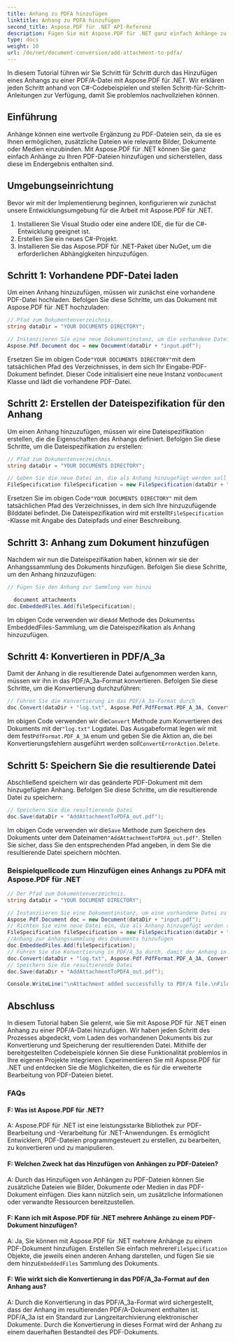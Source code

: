 ```yaml
---
title: Anhang zu PDFA hinzufügen
linktitle: Anhang zu PDFA hinzufügen
second_title: Aspose.PDF für .NET API-Referenz
description: Fügen Sie mit Aspose.PDF für .NET ganz einfach Anhänge zu Ihren PDF/A-Dateien hinzu.
type: docs
weight: 10
url: /de/net/document-conversion/add-attachment-to-pdfa/
---
```

In diesem Tutorial führen wir Sie Schritt für Schritt durch das Hinzufügen eines Anhangs zu einer PDF/A-Datei mit Aspose.PDF für .NET. Wir erklären jeden Schritt anhand von C#-Codebeispielen und stellen Schritt-für-Schritt-Anleitungen zur Verfügung, damit Sie problemlos nachvollziehen können.

## Einführung

Anhänge können eine wertvolle Ergänzung zu PDF-Dateien sein, da sie es Ihnen ermöglichen, zusätzliche Dateien wie relevante Bilder, Dokumente oder Medien einzubinden. Mit Aspose.PDF für .NET können Sie ganz einfach Anhänge zu Ihren PDF-Dateien hinzufügen und sicherstellen, dass diese im Endergebnis enthalten sind.

## Umgebungseinrichtung

Bevor wir mit der Implementierung beginnen, konfigurieren wir zunächst unsere Entwicklungsumgebung für die Arbeit mit Aspose.PDF für .NET.

1. Installieren Sie Visual Studio oder eine andere IDE, die für die C#-Entwicklung geeignet ist.
2. Erstellen Sie ein neues C#-Projekt.
3. Installieren Sie das Aspose.PDF für .NET-Paket über NuGet, um die erforderlichen Abhängigkeiten hinzuzufügen.

## Schritt 1: Vorhandene PDF-Datei laden

Um einen Anhang hinzuzufügen, müssen wir zunächst eine vorhandene PDF-Datei hochladen. Befolgen Sie diese Schritte, um das Dokument mit Aspose.PDF für .NET hochzuladen:

```csharp
// Pfad zum Dokumentenverzeichnis.
string dataDir = "YOUR DOCUMENTS DIRECTORY";

// Instanziieren Sie eine neue Dokumentinstanz, um die vorhandene Datei zu laden
Aspose.Pdf.Document doc = new Document(dataDir + "input.pdf");
```

 Ersetzen Sie im obigen Code`"YOUR DOCUMENTS DIRECTORY"`mit dem tatsächlichen Pfad des Verzeichnisses, in dem sich Ihr Eingabe-PDF-Dokument befindet. Dieser Code initialisiert eine neue Instanz von`Document` Klasse und lädt die vorhandene PDF-Datei.

## Schritt 2: Erstellen der Dateispezifikation für den Anhang

Um einen Anhang hinzuzufügen, müssen wir eine Dateispezifikation erstellen, die die Eigenschaften des Anhangs definiert. Befolgen Sie diese Schritte, um die Dateispezifikation zu erstellen:

```csharp
// Pfad zum Dokumentenverzeichnis.
string dataDir = "YOUR DOCUMENTS DIRECTORY";

// Geben Sie die neue Datei an, die als Anhang hinzugefügt werden soll
FileSpecification fileSpecification = new FileSpecification(dataDir + "aspose-logo.jpg", "Large image file");
```

 Ersetzen Sie im obigen Code`"YOUR DOCUMENTS DIRECTORY"` mit dem tatsächlichen Pfad des Verzeichnisses, in dem sich Ihre hinzuzufügende Bilddatei befindet. Die Dateispezifikation wird mit erstellt`FileSpecification` -Klasse mit Angabe des Dateipfads und einer Beschreibung.

## Schritt 3: Anhang zum Dokument hinzufügen

Nachdem wir nun die Dateispezifikation haben, können wir sie der Anhangssammlung des Dokuments hinzufügen. Befolgen Sie diese Schritte, um den Anhang hinzuzufügen:

```csharp
// Fügen Sie den Anhang zur Sammlung von hinzu

  document attachments
doc.EmbeddedFiles.Add(fileSpecification);
```

 Im obigen Code verwenden wir die`Add` Methode des Dokuments`s `EmbeddedFiles-Sammlung, um die Dateispezifikation als Anhang hinzuzufügen.

## Schritt 4: Konvertieren in PDF/A_3a

Damit der Anhang in die resultierende Datei aufgenommen werden kann, müssen wir ihn in das PDF/A_3a-Format konvertieren. Befolgen Sie diese Schritte, um die Konvertierung durchzuführen:

```csharp
// Führen Sie die Konvertierung in das PDF/A_3a-Format durch
doc.Convert(dataDir + "log.txt", Aspose.Pdf.PdfFormat.PDF_A_3A, ConvertErrorAction.Delete);
```

 Im obigen Code verwenden wir die`Convert` Methode zum Konvertieren des Dokuments mit der`"log.txt"` Logdatei. Das Ausgabeformat legen wir mit dem fest`PdfFormat.PDF_A_3A` enum und geben Sie die Aktion an, die bei Konvertierungsfehlern ausgeführt werden soll`ConvertErrorAction.Delete`.

## Schritt 5: Speichern Sie die resultierende Datei

Abschließend speichern wir das geänderte PDF-Dokument mit dem hinzugefügten Anhang. Befolgen Sie diese Schritte, um die resultierende Datei zu speichern:

```csharp
// Speichern Sie die resultierende Datei
doc.Save(dataDir + "AddAttachmentToPDFA_out.pdf");
```

 Im obigen Code verwenden wir die`Save` Methode zum Speichern des Dokuments unter dem Dateinamen`"AddAttachmentToPDFA_out.pdf"`. Stellen Sie sicher, dass Sie den entsprechenden Pfad angeben, in dem Sie die resultierende Datei speichern möchten.

### Beispielquellcode zum Hinzufügen eines Anhangs zu PDFA mit Aspose.PDF für .NET

```csharp
// Der Pfad zum Dokumentenverzeichnis.
string dataDir = "YOUR DOCUMENT DIRECTORY";

// Instanziieren Sie eine Dokumentinstanz, um eine vorhandene Datei zu laden
Aspose.Pdf.Document doc = new Document(dataDir + "input.pdf");
// Richten Sie eine neue Datei ein, die als Anhang hinzugefügt werden soll
FileSpecification fileSpecification = new FileSpecification(dataDir + "aspose-logo.jpg", "Large Image file");
//Anhang zur Anhangssammlung des Dokuments hinzufügen
doc.EmbeddedFiles.Add(fileSpecification);
// Führen Sie die Konvertierung in PDF/A_3a durch, damit der Anhang in der Ergebnisdatei enthalten ist
doc.Convert(dataDir + "log.txt", Aspose.Pdf.PdfFormat.PDF_A_3A, ConvertErrorAction.Delete);
// Speichern Sie die resultierende Datei
doc.Save(dataDir + "AddAttachmentToPDFA_out.pdf");

Console.WriteLine("\nAttachment added successfully to PDF/A file.\nFile saved at " + dataDir);
```

## Abschluss

In diesem Tutorial haben Sie gelernt, wie Sie mit Aspose.PDF für .NET einen Anhang zu einer PDF/A-Datei hinzufügen. Wir haben jeden Schritt des Prozesses abgedeckt, vom Laden des vorhandenen Dokuments bis zur Konvertierung und Speicherung der resultierenden Datei. Mithilfe der bereitgestellten Codebeispiele können Sie diese Funktionalität problemlos in Ihre eigenen Projekte integrieren. Experimentieren Sie mit Aspose.PDF für .NET und entdecken Sie die Möglichkeiten, die es für die erweiterte Bearbeitung von PDF-Dateien bietet.

### FAQs

#### F: Was ist Aspose.PDF für .NET?

A: Aspose.PDF für .NET ist eine leistungsstarke Bibliothek zur PDF-Bearbeitung und -Verarbeitung für .NET-Anwendungen. Es ermöglicht Entwicklern, PDF-Dateien programmgesteuert zu erstellen, zu bearbeiten, zu konvertieren und zu manipulieren.

#### F: Welchen Zweck hat das Hinzufügen von Anhängen zu PDF-Dateien?

A: Durch das Hinzufügen von Anhängen zu PDF-Dateien können Sie zusätzliche Dateien wie Bilder, Dokumente oder Medien in das PDF-Dokument einfügen. Dies kann nützlich sein, um zusätzliche Informationen oder verwandte Ressourcen bereitzustellen.

#### F: Kann ich mit Aspose.PDF für .NET mehrere Anhänge zu einem PDF-Dokument hinzufügen?

 A: Ja, Sie können mit Aspose.PDF für .NET mehrere Anhänge zu einem PDF-Dokument hinzufügen. Erstellen Sie einfach mehrere`FileSpecification` Objekte, die jeweils einen anderen Anhang darstellen, und fügen Sie sie dem hinzu`EmbeddedFiles` Sammlung des Dokuments.

#### F: Wie wirkt sich die Konvertierung in das PDF/A_3a-Format auf den Anhang aus?

A: Durch die Konvertierung in das PDF/A_3a-Format wird sichergestellt, dass der Anhang im resultierenden PDF/A-Dokument enthalten ist. PDF/A_3a ist ein Standard zur Langzeitarchivierung elektronischer Dokumente. Durch die Konvertierung in dieses Format wird der Anhang zu einem dauerhaften Bestandteil des PDF-Dokuments.
